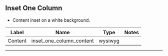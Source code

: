 ## Inset One Column
- Content inset on a white background.

<table class="ll-fields-table">
  <thead>
    <th>Label</th>
    <th>Name</th>
    <th>Type</th>
    <th>Notes</th>
  </thead>
  <tbody>
        <tr>
          <td>Content</td>
          <td>inset_one_column_content</td>
          <td>wysiwyg</td>
          <td></td>
        </tr>
  </tbody>
</table>

***
